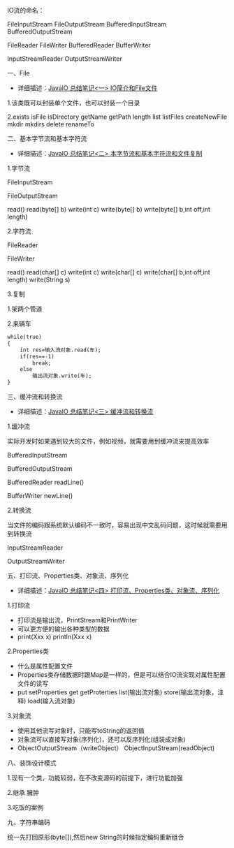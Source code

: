 IO流的命名：

FileInputStream
FileOutputStream
BufferedInputStream
BufferedOutputStream

FileReader
FileWriter
BufferedReader
BufferWriter

InputStreamReader
OutputStreamWriter

一、File

- 详细描述：[JavaIO 总结笔记<一> IO简介和File文件](src/com/afinalstone/file)

1.该类既可以封装单个文件，也可以封装一个目录

2.exists  isFile isDirectory  getName  getPath  length list  listFiles
  createNewFile  mkdir  mkdirs  delete renameTo  



二、基本字节流和基本字符流

- 详细描述：[JavaIO 总结笔记<二> 本字节流和基本字符流和文件复制](src/com/afinalstone/basestream)

1.字节流

FileInputStream

FileOutputStream

read()   read(byte[] b) write(int c)   write(byte[] b)   write(byte[] b,int off,int length)

2.字符流

FileReader

FileWriter

read()  read(char[] c)  write(int c)  write(char[] c)  write(char[] b,int off,int length)  write(String s)

3.复制

1.架两个管道

2.来辆车

```markdown
while(true)
{
	int res=输入流对象.read(车);
	if(res==-1)
		break;
	else
		输出流对象.write(车);
}
```



三、缓冲流和转换流

- 详细描述：[JavaIO 总结笔记<三> 缓冲流和转换流](src/com/afinalstone/buffer)

1.缓冲流

实际开发时如果遇到较大的文件，例如视频，就需要用到缓冲流来提高效率

BufferedInputStream

BufferedOutputStream

BufferedReader    readLine()

BufferWriter    newLine()

2.转换流

当文件的编码跟系统默认编码不一致时，容易出现中文乱码问题，这时候就需要用到转换流

InputStreamReader

OutputStreamWriter


五、打印流、Properties类、对象流、序列化

- 详细描述：[JavaIO 总结笔记<四> 打印流、Properties类、对象流、序列化](src/com/afinalstone/object)

1.打印流

- 打印流是输出流，PrintStream和PrintWriter
- 可以更方便的输出各种类型的数据
- print(Xxx x) println(Xxx x)

2.Properties类

- 什么是属性配置文件
- Properties类存储数据时跟Map是一样的，但是可以结合IO流实现对属性配置文件的读写
- put  setProperties  get  getProterties  list(输出流对象)  store(输出流对象，注释)  load(输入流对象)

3.对象流

- 使用其他流写对象时，只能写toString的返回值
- 对象流可以直接写对象(序列化)，还可以反序列化(组装成对象)
- ObjectOutputStream（writeObject）    ObjectInputStream(readObject)


八、装饰设计模式

1.现有一个类，功能较弱，在不改变源码的前提下，进行功能加强

2.继承    臃肿

3.吃饭的案例

九、字符串编码

统一先打回原形(byte[]),然后new String的时候指定编码重新组合


